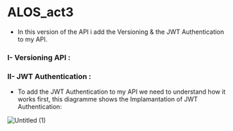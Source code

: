 # ALOS_act3

* In this version of the API i add the Versioning & the JWT Authentication to my API.

### I- Versioning API :

### II- JWT Authentication :

* To add the JWT Authentication to my API we need to understand how it works first, this diagramme shows the Implamantation of JWT Authentication:

 ![Untitled (1)](https://user-images.githubusercontent.com/61596276/165381125-e1582164-3701-46a6-a132-bd06c2780cc1.png)

